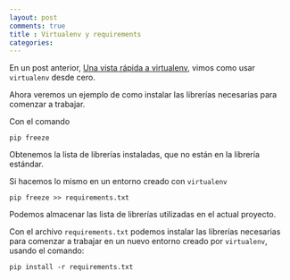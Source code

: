```yaml
---
layout: post
comments: true
title : Virtualenv y requirements
categories:
---
```


En un post anterior, [Una vista rápida a virtualenv](http://juanpabloaj.com/2011/11/19/Una-vista-rapida-a-virtualenv/), vimos como usar `virtualenv` desde cero.

Ahora veremos un ejemplo de como instalar las librerías necesarias para comenzar a trabajar.

Con el comando

    pip freeze

Obtenemos la lista de librerías instaladas, que no están en la librería estándar.

Si hacemos lo mismo en un entorno creado con `virtualenv`

    pip freeze >> requirements.txt

Podemos almacenar las lista de librerías utilizadas en el actual proyecto.

Con el archivo `requirements.txt` podemos instalar las librerías necesarias para comenzar a trabajar en un nuevo entorno creado por `virtualenv`, usando el comando:

    pip install -r requirements.txt

